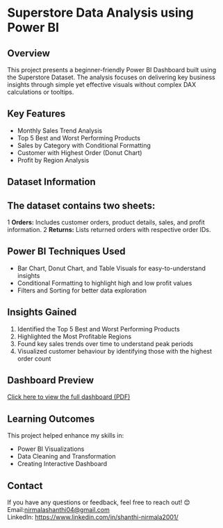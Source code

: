 # Superstore Data Analysis using Power BI

##  Overview
This project presents a beginner-friendly Power BI Dashboard built using the Superstore Dataset. The analysis focuses on delivering key business insights through simple yet effective visuals without complex DAX calculations or tooltips.

##  Key Features
- 	Monthly Sales Trend Analysis
- 	Top 5 Best and Worst Performing Products
- 	Sales by Category with Conditional Formatting
- 	Customer with Highest Order (Donut Chart)
- 	Profit by Region Analysis


##  Dataset Information
## The dataset contains two sheets:
1 	**Orders:** Includes customer orders, product details, sales, and profit information.
2	**Returns:** Lists returned orders with respective order IDs.

##  Power BI Techniques Used
 - Bar Chart, Donut Chart, and Table Visuals for easy-to-understand insights
 -	Conditional Formatting to highlight high and low profit values
- Filters and Sorting for better data exploration

##  Insights Gained
   1. Identified the Top 5 Best and Worst Performing Products
   2. Highlighted the Most Profitable Regions 
   3. Found key sales trends over time to understand peak periods 
   4. Visualized customer behaviour by identifying those with the highest order count

## Dashboard Preview
 
[ Click here to view the full dashboard (PDF)](https://github.com/Shanthi777827/Superstore-Data-Analysis/raw/main/Superstore%20Data%20Analysis.pdf)


## Learning Outcomes
This project helped enhance my skills in:
- 	Power BI Visualizations
- 	Data Cleaning and Transformation
- 	Creating Interactive Dashboard

## Contact
If you have any questions or feedback, feel free to reach out! 😊
Email:nirmalashanthi04@gmail.com  
LinkedIn: https://www.linkedin.com/in/shanthi-nirmala2001/

